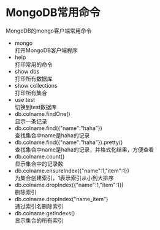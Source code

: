 # MongoDB常用命令

MongoDB的mongo客户端常用命令

- mongo  
打开MongoDB客户端程序
- help   
打印常用的命令
- show dbs  
打印所有数据库
- show collections  
打印所有集合
- use test  
切换到test数据库
- db.colname.findOne()  
显示一条记录
- db.colname.find({"name":"haha"})  
查找集合中name是haha的记录
- db.colname.find({"name":"haha"}).pretty()  
查找集合中name是haha的记录，并格式化结果，方便查看
- db.colname.count()  
显示集合中的记录数
- db.colname.ensureIndex({"name":1,"item":1})  
为集合创建索引，1表示索引从小到大排序
- db.colname.dropIndex({"name":1,"item":1})  
删除索引
- db.colname.dropIndex("name_item")  
通过索引名删除索引
- db.colname.getIndexs()  
显示集合的所有索引